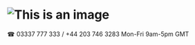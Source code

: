 # ![This is an image](https://goodhealthnaturally.com/img/logo-1637795175.jpg)<br>

☎ 03337 777 333 / +44 203 746 3283  Mon-Fri 9am-5pm GMT<br>





<!-- :+1: :sparkles: :camel: :tada:
:rocket: :metal: :octocat: -->
